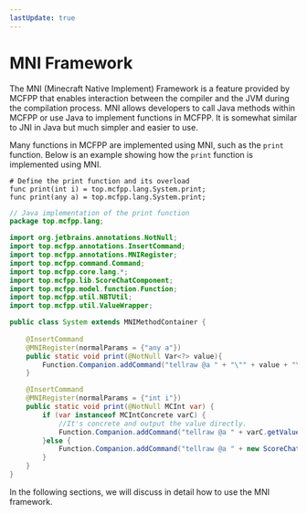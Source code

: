 ```yaml
---
lastUpdate: true
---
```


# MNI Framework

The MNI (Minecraft Native Implement) Framework is a feature provided by MCFPP that enables interaction between the compiler and the JVM during the compilation process. MNI allows developers to call Java methods within MCFPP or use Java to implement functions in MCFPP. It is somewhat similar to JNI in Java but much simpler and easier to use.

Many functions in MCFPP are implemented using MNI, such as the `print` function. Below is an example showing how the `print` function is implemented using MNI.

```mcfpp
# Define the print function and its overload
func print(int i) = top.mcfpp.lang.System.print;
func print(any a) = top.mcfpp.lang.System.print;
```

```java
// Java implementation of the print function
package top.mcfpp.lang;

import org.jetbrains.annotations.NotNull;
import top.mcfpp.annotations.InsertCommand;
import top.mcfpp.annotations.MNIRegister;
import top.mcfpp.command.Command;
import top.mcfpp.core.lang.*;
import top.mcfpp.lib.ScoreChatComponent;
import top.mcfpp.model.function.Function;
import top.mcfpp.util.NBTUtil;
import top.mcfpp.util.ValueWrapper;

public class System extends MNIMethodContainer {
    
    @InsertCommand
    @MNIRegister(normalParams = {"any a"})
    public static void print(@NotNull Var<?> value){
        Function.Companion.addCommand("tellraw @a " + "\"" + value + "\"");
    }

    @InsertCommand
    @MNIRegister(normalParams = {"int i"})
    public static void print(@NotNull MCInt var) {
        if (var instanceof MCIntConcrete varC) {
            //It's concrete and output the value directly.
            Function.Companion.addCommand("tellraw @a " + varC.getValue());
        }else {
            Function.Companion.addCommand("tellraw @a " + new ScoreChatComponent(var).toCommandPart());
        }
    }
}
```

In the following sections, we will discuss in detail how to use the MNI framework.